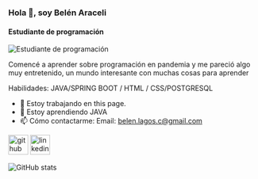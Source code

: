 ### Hola 👋, soy Belén Araceli
#### Estudiante de programación
![Estudiante de programación](https://github.com/BelenAraceliLagos)

Comencé a aprender sobre programación en pandemia y me pareció algo muy entretenido, un mundo interesante con muchas cosas para aprender

Habilidades: JAVA/SPRING BOOT / HTML / CSS/POSTGRESQL

- 🔭 Estoy trabajando en this page. 
- 🌱 Estoy aprendiendo JAVA 
- 📫 Cómo contactarme: Email: belen.lagos.c@gmail.com 


[<img src='https://cdn.jsdelivr.net/npm/simple-icons@3.0.1/icons/github.svg' alt='github' height='40'>](https://github.com/BelenAraceliLagos)  [<img src='https://cdn.jsdelivr.net/npm/simple-icons@3.0.1/icons/linkedin.svg' alt='linkedin' height='40'>](https://www.linkedin.com/in/https://www.linkedin.com/in/belen-lagos-1990programacion//)  

![GitHub stats](https://github-readme-stats.vercel.app/api?username=BelenAraceliLagos&show_icons=true)  


